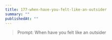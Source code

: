 ```yaml
---
title: 177-when-have-you-felt-like-an-outsider
summary: ""
publishedAt: ""
---
```


> Prompt: When have you felt like an outsider

